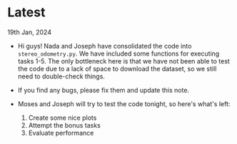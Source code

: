 # Latest
19th Jan, 2024
- Hi guys! Nada and Joseph have consolidated the code into `stereo_odometry.py`. We have included some functions for executing tasks 1-5. The only bottleneck here is that we have not been able to test the code due to a lack of space to download the dataset, so we still need to double-check things.

- If you find any bugs, please fix them and update this note.

- Moses and Joseph will try to test the code tonight, so here's what's left:
  1. Create some nice plots
  2. Attempt the bonus tasks
  3. Evaluate performance
